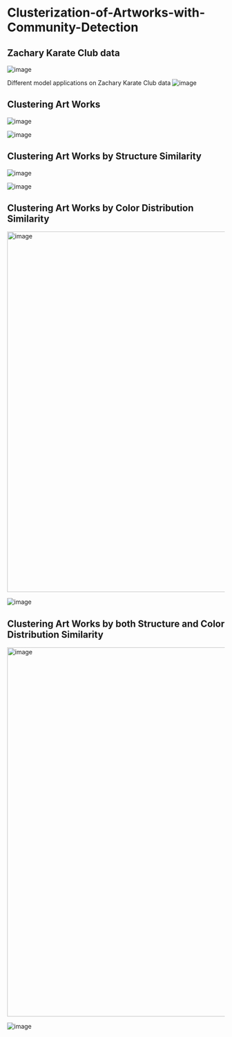 # Clusterization-of-Artworks-with-Community-Detection

## Zachary Karate Club data

![image](https://github.com/dlworudgg/Clusterization-of-Artworks-with-Community-Detection/assets/37742961/498fc330-f3c6-4c7d-b97b-b52546782362)

Different model applications on Zachary Karate Club data
![image](https://github.com/dlworudgg/Clusterization-of-Artworks-with-Community-Detection/assets/37742961/6a80e5fd-8499-4f34-952a-9051d68f3216)

## Clustering Art Works

![image](https://github.com/dlworudgg/Clusterization-of-Artworks-with-Community-Detection/assets/37742961/da1bf0af-6cdd-4fbf-be86-e6835d487dd8)


![image](https://github.com/dlworudgg/Clusterization-of-Artworks-with-Community-Detection/assets/37742961/ba6bb351-136e-412e-9cb4-2b78de493ff4)


## Clustering Art Works by Structure Similarity
![image](https://github.com/dlworudgg/Clusterization-of-Artworks-with-Community-Detection/assets/37742961/bf3670f9-3a5b-421b-85aa-f89c0968c319)

![image](https://github.com/dlworudgg/Clusterization-of-Artworks-with-Community-Detection/assets/37742961/ebc5fbe3-275f-4088-97e4-517d2bf6076b)

## Clustering Art Works by Color Distribution Similarity
<img width="835" alt="image" src="https://github.com/dlworudgg/Clusterization-of-Artworks-with-Community-Detection/assets/37742961/61cdaf18-9e5d-433e-9b43-db3b8355cf84">

![image](https://github.com/dlworudgg/Clusterization-of-Artworks-with-Community-Detection/assets/37742961/7a999790-52be-4260-8cca-a55d7f44a8a2)


## Clustering Art Works by both Structure and Color Distribution Similarity
<img width="855" alt="image" src="https://github.com/dlworudgg/Clusterization-of-Artworks-with-Community-Detection/assets/37742961/97198a9c-2914-44c2-9467-983de14889a2">

![image](https://github.com/dlworudgg/Clusterization-of-Artworks-with-Community-Detection/assets/37742961/ecdce302-d386-4da6-bf13-d6cb74c11d77)
